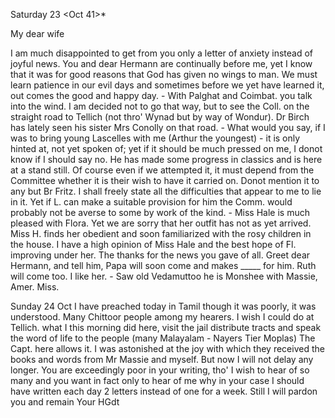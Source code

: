 Saturday 23 <Oct 41>*

My dear wife

I am much disappointed to get from you only a letter of anxiety instead of joyful news. You and dear Hermann are continually before me, yet I know that it was for good reasons that God has given no wings to man. We must learn patience in our evil days and sometimes before we yet have learned it, out comes the good and happy day. - With Palghat and Coimbat. you talk into the wind. I am decided not to go that way, but to see the Coll. on the straight road to Tellich (not thro' Wynad but by way of Wondur). Dr Birch has lately seen his sister Mrs Conolly on that road. - What would you say, if I was to bring young Lascelles with me (Arthur the youngest) - it is only hinted at, not yet spoken of; yet if it should be much pressed on me, I donot know if I should say no. He has made some progress in classics and is here at a stand still. Of course even if we attempted it, it must depend from the Committee whether it is their wish to have it carried on. Donot mention it to any but Br Fritz. I shall freely state all the difficulties that appear to me to lie in it. Yet if L. can make a suitable provision for him the Comm. would probably not be averse to some by work of the kind. - Miss Hale is much pleased with Flora. Yet we are sorry that her outfit has not as yet arrived. Miss H. finds her obedient and soon familiarized with the rosy children in the house. I have a high opinion of Miss Hale and the best hope of Fl. improving under her. The thanks for the news you gave of all. Greet dear Hermann, and tell him, Papa will soon come and makes _____ for him. Ruth will come too. I like her. - Saw old Vedamuttoo he is Monshee with Massie, Amer. Miss.

Sunday 24 Oct I have preached today in Tamil though it was poorly, it was understood. Many Chittoor people among my hearers. I wish I could do at Tellich. what I this morning did here, visit the jail distribute tracts and speak the word of life to the people (many Malayalam - Nayers Tier Moplas) The Capt. here allows it. I was astonished at the joy with which they received the books and words from Mr Massie and myself. But now I will not delay any longer. You are exceedingly poor in your writing, tho' I wish to hear of so many and you want in fact only to hear of me why in your case I should have written each day 2 letters instead of one for a week. Still I will pardon you and remain Your
 HGdt

